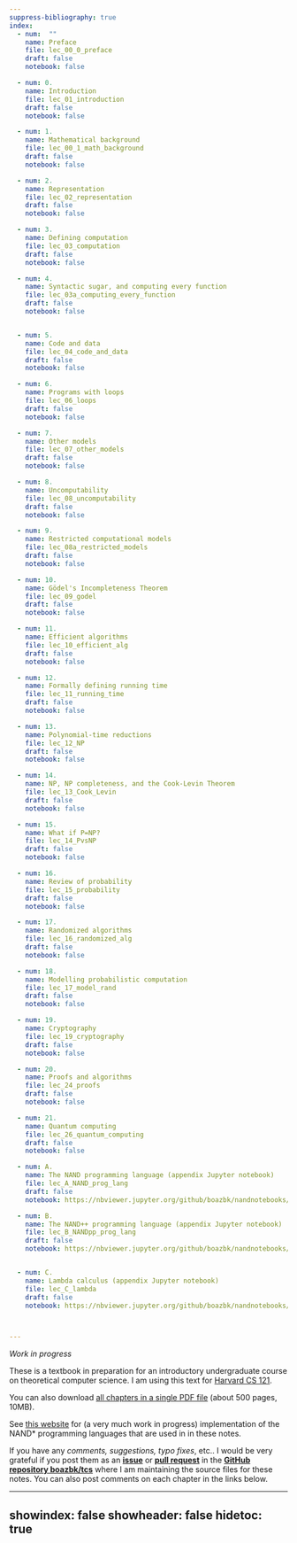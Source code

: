 ```yaml
---
suppress-bibliography: true
index:
  - num:  ""
    name: Preface
    file: lec_00_0_preface
    draft: false
    notebook: false

  - num: 0.
    name: Introduction
    file: lec_01_introduction
    draft: false
    notebook: false

  - num: 1.
    name: Mathematical background
    file: lec_00_1_math_background
    draft: false
    notebook: false

  - num: 2.
    name: Representation
    file: lec_02_representation
    draft: false
    notebook: false

  - num: 3.
    name: Defining computation
    file: lec_03_computation
    draft: false
    notebook: false

  - num: 4.
    name: Syntactic sugar, and computing every function
    file: lec_03a_computing_every_function
    draft: false
    notebook: false


  - num: 5.
    name: Code and data
    file: lec_04_code_and_data
    draft: false
    notebook: false

  - num: 6.
    name: Programs with loops
    file: lec_06_loops
    draft: false
    notebook: false

  - num: 7.
    name: Other models
    file: lec_07_other_models
    draft: false
    notebook: false

  - num: 8.
    name: Uncomputability
    file: lec_08_uncomputability
    draft: false
    notebook: false

  - num: 9.
    name: Restricted computational models
    file: lec_08a_restricted_models
    draft: false
    notebook: false

  - num: 10.
    name: Gödel's Incompleteness Theorem
    file: lec_09_godel
    draft: false
    notebook: false

  - num: 11.
    name: Efficient algorithms
    file: lec_10_efficient_alg
    draft: false
    notebook: false

  - num: 12.
    name: Formally defining running time
    file: lec_11_running_time
    draft: false
    notebook: false

  - num: 13.
    name: Polynomial-time reductions
    file: lec_12_NP
    draft: false
    notebook: false

  - num: 14.
    name: NP, NP completeness, and the Cook-Levin Theorem
    file: lec_13_Cook_Levin
    draft: false
    notebook: false

  - num: 15.
    name: What if P=NP?
    file: lec_14_PvsNP
    draft: false
    notebook: false

  - num: 16.
    name: Review of probability
    file: lec_15_probability
    draft: false
    notebook: false

  - num: 17.
    name: Randomized algorithms
    file: lec_16_randomized_alg
    draft: false
    notebook: false

  - num: 18.
    name: Modelling probabilistic computation
    file: lec_17_model_rand
    draft: false
    notebook: false

  - num: 19.
    name: Cryptography
    file: lec_19_cryptography
    draft: false
    notebook: false

  - num: 20.
    name: Proofs and algorithms
    file: lec_24_proofs
    draft: false
    notebook: false

  - num: 21.
    name: Quantum computing
    file: lec_26_quantum_computing
    draft: false
    notebook: false

  - num: A.
    name: The NAND programming language (appendix Jupyter notebook)
    file: lec_A_NAND_prog_lang
    draft: false
    notebook: https://nbviewer.jupyter.org/github/boazbk/nandnotebooks/blob/master/NAND%20programming%20language.ipynb

  - num: B.
    name: The NAND++ programming language (appendix Jupyter notebook)
    file: lec_B_NANDpp_prog_lang
    draft: false
    notebook: https://nbviewer.jupyter.org/github/boazbk/nandnotebooks/blob/master/NANDpp_language.ipynb


  - num: C.
    name: Lambda calculus (appendix Jupyter notebook)
    file: lec_C_lambda
    draft: false
    notebook: https://nbviewer.jupyter.org/github/boazbk/nandnotebooks/blob/master/lambda.ipynb



---
```


_Work in progress_



These is a textbook in preparation  for an introductory undergraduate course on theoretical computer science.
I am using this text for [Harvard CS 121](http://cs121.boazbarak.org).


You can also download [all chapters in a single PDF file](lnotes_book.pdf) (about 500 pages, 10MB).

See [this website](http://nandpl.org) for (a very much work in progress) implementation of the NAND\* programming languages that are used in in these notes.

If you have any _comments, suggestions, typo fixes_, etc.. I would be very grateful if you post them as an [**issue**](https://github.com/boazbk/tcs/issues) or [**pull request**](https://github.com/boazbk/tcs/pulls) in the [**GitHub repository boazbk/tcs**](https://github.com/boazbk/tcs) where I am maintaining the source files for these notes.
You can also post comments on each chapter in the links below.


---
showindex: false
showheader: false
hidetoc: true
---

